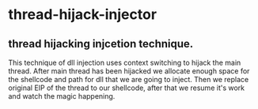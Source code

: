 # thread-hijack-injector
## thread hijacking injcetion technique.
This technique of dll injection uses context switching to hijack the main thread.
After main thread has been hijacked we allocate enough space for the shellcode and path for dll that we are going to inject.
Then we replace original EIP of the thread to our shellcode, after that we resume it's work and watch the magic happening.
